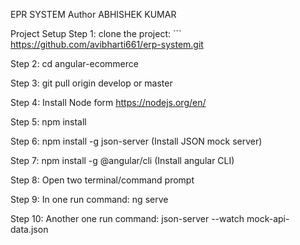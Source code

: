 EPR SYSTEM Author ABHISHEK KUMAR

Project Setup
Step 1: clone the project: ``` https://github.com/avibharti661/erp-system.git

Step 2: cd angular-ecommerce

Step 3: git pull origin develop or master

Step 4: Install Node form https://nodejs.org/en/

Step 5: npm install

Step 6: npm install -g json-server (Install JSON mock server)

Step 7: npm install -g @angular/cli (Install angular CLI)

Step 8: Open two terminal/command prompt

Step 9: In one run command: ng serve

Step 10: Another one run command: json-server --watch mock-api-data.json
